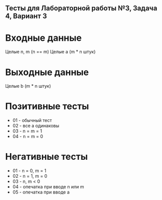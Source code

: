 ## Тесты для Лабораторной работы №3, Задача 4, Вариант 3

# Входные данные
Целые n, m (n == m)
Целые а (m * n штук)

# Выходные данные
Целые b (m * n штук)

# Позитивные тесты

- 01 - обычный тест
- 02 - все a одинаковы
- 03 - n = m = 1
- 04 - n = m = 0

# Негативные тесты

- 01 - n = 0, m = 1
- 02 - n = 1, m = 0
- 03 - n, m < 0
- 04 - опечатка при вводе n или m
- 05 - опечатка при вводе а